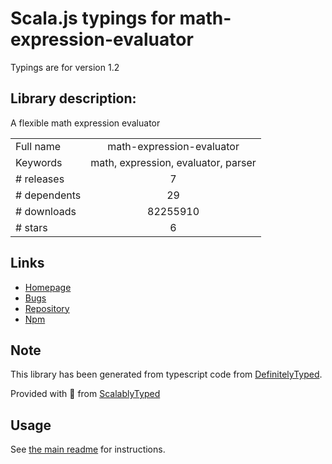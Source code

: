 
# Scala.js typings for math-expression-evaluator

Typings are for version 1.2

## Library description:
A flexible math expression evaluator

|                    |                 |
| ------------------ | :-------------: |
| Full name          | math-expression-evaluator |
| Keywords           | math, expression, evaluator, parser |
| # releases         | 7 |
| # dependents       | 29 |
| # downloads        | 82255910 |
| # stars            | 6 |

## Links
- [Homepage](https://github.com/redhivesoftware/math-expression-evaluator#readme)
- [Bugs](https://github.com/redhivesoftware/math-expression-evaluator/issues)
- [Repository](https://github.com/redhivesoftware/math-expression-evaluator)
- [Npm](https://www.npmjs.com/package/math-expression-evaluator)
    


## Note
This library has been generated from typescript code from [DefinitelyTyped](https://definitelytyped.org).

Provided with :purple_heart: from [ScalablyTyped](https://github.com/oyvindberg/ScalablyTyped)

## Usage
See [the main readme](../../readme.md) for instructions.


